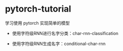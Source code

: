 # pytorch-tutorial
学习使用 pytorch 实现简单的模型

- 使用字符级RNN进行名字分类：char-rnn-classification

- 使用字符级RNN生成名字：conditional-char-rnn